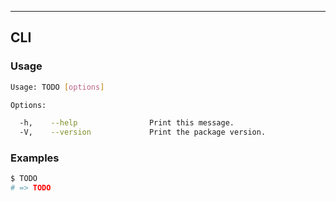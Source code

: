 
<!-- <cli> -->

---

## CLI

<!-- <usage> -->

### Usage

``` bash
Usage: TODO [options]

Options:

  -h,    --help                Print this message.
  -V,    --version             Print the package version.
```

<!-- </usage> -->

<!-- <examples> -->

### Examples

``` bash
$ TODO
# => TODO
```

<!-- </examples> -->

<!-- </cli> -->
